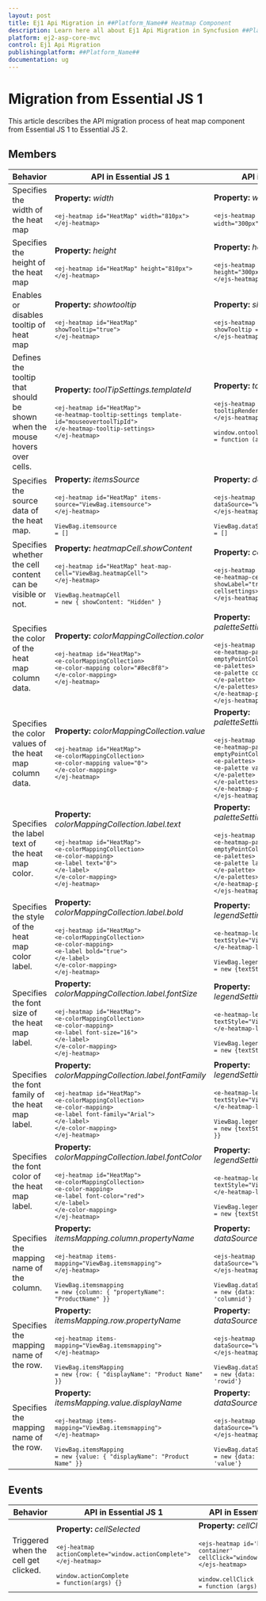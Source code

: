 ```yaml
---
layout: post
title: Ej1 Api Migration in ##Platform_Name## Heatmap Component
description: Learn here all about Ej1 Api Migration in Syncfusion ##Platform_Name## Heatmap component and more.
platform: ej2-asp-core-mvc
control: Ej1 Api Migration
publishingplatform: ##Platform_Name##
documentation: ug
---
```



# Migration from Essential JS 1

This article describes the API migration process of heat map component from Essential JS 1 to Essential JS 2.

## Members

<!-- markdownlint-disable MD033 -->
| Behavior | API in Essential JS 1 | API in Essential JS 2 |
| --- | --- | --- |
| Specifies the width of the heat map | **Property:**  *width*<br/><br/><code>`<ej-heatmap id="HeatMap" width="810px">`<br/>`</ej-heatmap>`</code>| **Property:**  *width*<br/><br/><code>`<ejs-heatmap id='heatmap-container' width="300px">`</ejs-heatmap>`</code>|
| Specifies the height of the heat map| **Property:**  *height*<br/><br/><code>`<ej-heatmap id="HeatMap" height="810px">`<br/>`</ej-heatmap>`</code>|**Property:**  *height*<br/><br/><code>`<ejs-heatmap id='heatmap-container' height="300px">`<br/>`</ejs-heatmap>`</code>|
| Enables or disables tooltip of heat map| **Property:**  *showtooltip*<br/><br/><code>`<ej-heatmap id="HeatMap" showTooltip="true">`<br/>`</ej-heatmap>`</code>| **Property:**  *showTooltip*<br/><br/><code>`<ejs-heatmap id='heatmap-container' showTooltip = "true">`<br/>`</ejs-heatmap>`</code>|
| Defines the tooltip that should be shown when the mouse hovers over cells.| **Property:**  *toolTipSettings.templateId*<br/><br/><code>`<ej-heatmap id="HeatMap">`<br/>`<e-heatmap-tooltip-settings template-id="mouseovertoolTipId">`<br>`</e-heatmap-tooltip-settings>`<br>`</ej-heatmap>`</code>|**Property:**  *tooltipRender*<br/><br/><code>`<ejs-heatmap id='heatmap-container' tooltipRender="window.ontooltipRender">`<br/>`</ejs-heatmap>`<br><br><code>window.ontooltipRender = function (args) { }</code>|
| Specifies the source data of the heat map.| **Property:**  *itemsSource*<br/><br/><code>`<ej-heatmap id="HeatMap" items-source="ViewBag.itemsource">`<br/>`</ej-heatmap>`<br><br><code>ViewBag.itemsource = []</code>|**Property:**  *dataSource*<br/><br/><code>`<ejs-heatmap id='heatmap-container' dataSource="ViewBag.dataSource">`<br>`</ejs-heatmap>`<br><br><code>ViewBag.dataSource = []</code>|
| Specifies whether the cell content can be visible or not.| **Property:**  *heatmapCell.showContent*<br/><br/><code>`<ej-heatmap id="HeatMap" heat-map-cell="ViewBag.heatmapCell">`<br/>`</ej-heatmap>`<br><br><code>ViewBag.heatmapCell = new { showContent: "Hidden" }</code>|**Property:**  *cellSettings.showLabel* <br><br><code>`<ejs-heatmap id='heatmap-container'>`<br>`<e-heatmap-cellsettings showLabel="true"></e-heatmap-cellsettings>`<br>`</ejs-heatmap>`</code>|
| Specifies the color of the heat map column data.| **Property:**  *colorMappingCollection.color*<br/><br/><code>`<ej-heatmap id="HeatMap">`<br>`<e-colorMappingCollection>`<br>`<e-color-mapping color="#8ec8f8">`<br>`</e-color-mapping>`<br>`</ej-heatmap>`</code>|**Property:**  *paletteSettings.palette.color*<br/><br/><code>`<ejs-heatmap id='heatmap-container'>`<br>`<e-heatmap-palettesettings type="Fixed" emptyPointColor="white">`<br>`<e-palettes>`<br>`<e-palette color="rgb(238,238,238)">`<br>`</e-palette>`<br>`</e-palettes>`<br>`</e-heatmap-palettesettings>`<br>`</ejs-heatmap>`</code>|
| Specifies the color values of the heat map column data.| **Property:**  *colorMappingCollection.value*<br/><br/><code>`<ej-heatmap id="HeatMap">`<br>`<e-colorMappingCollection>`<br>`<e-color-mapping value="0">`<br>`</e-color-mapping>`<br>`</ej-heatmap>`</code>| **Property:**  *paletteSettings.palette.value*<br/><br/><code>`<ejs-heatmap id='heatmap-container'>`<br>`<e-heatmap-palettesettings type="Fixed" emptyPointColor="white">`<br>`<e-palettes>`<br>`<e-palette value="0">`<br>`</e-palette>`<br>`</e-palettes>`<br>`</e-heatmap-palettesettings>`<br>`</ejs-heatmap>`</code>|
| Specifies the label text of the heat map color.| **Property:**  *colorMappingCollection.label.text*<br/><br/><code>`<ej-heatmap id="HeatMap">`<br>`<e-colorMappingCollection>`<br>`<e-color-mapping>`<br>`<e-label text="0">`<br>`</e-label>`<br>`</e-color-mapping>`<br>`</ej-heatmap>`</code>|**Property:**  *paletteSettings.palette.label*<br/><br/><code>`<ejs-heatmap id='heatmap-container'>`<br>`<e-heatmap-palettesettings type="Fixed" emptyPointColor="white">`<br>`<e-palettes>`<br>`<e-palette label="No contributions">`<br>`</e-palette>`<br>`</e-palettes>`<br>`</e-heatmap-palettesettings>`<br>`</ejs-heatmap>`</code>|
| Specifies the style of the heat map color label.| **Property:**  *colorMappingCollection.label.bold* <br/><br/><code>`<ej-heatmap id="HeatMap">`<br>`<e-colorMappingCollection>`<br>`<e-color-mapping>`<br>`<e-label bold="true">`<br>`</e-label>`<br>`</e-color-mapping>`<br>`</ej-heatmap>`</code>|**Property:**  *legendSettings.textStyle.fontStyle*<br/><br/><code>`<e-heatmap-legendsettings textStyle="ViewBag.legendSettings">`<br>`</e-heatmap-legendsettings>`<br><br><code>ViewBag.legendSettings = new {textStyle: { fontStyle:'bold' }}</code>|
| Specifies the font size of the heat map label.| **Property:**  *colorMappingCollection.label.fontSize*<br/><br/><code>`<ej-heatmap id="HeatMap">`<br>`<e-colorMappingCollection>`<br>`<e-color-mapping>`<br>`<e-label font-size="16">`<br>`</e-label>`<br>`</e-color-mapping>`<br>`</ej-heatmap>`</code>|**Property:**  *legendSettings.textStyle.size*<br/><br/><code>`<e-heatmap-legendsettings textStyle="ViewBag.legendSettings">`<br>`</e-heatmap-legendsettings>`<br><br><code>ViewBag.legendSettings = new {textStyle: { size: 18 }}</code>|
| Specifies the font family of the heat map label.| **Property:**  *colorMappingCollection.label.fontFamily*<br/><br/><code>`<ej-heatmap id="HeatMap">`<br>`<e-colorMappingCollection>`<br>`<e-color-mapping>`<br>`<e-label font-family="Arial">`<br>`</e-label>`<br>`</e-color-mapping>`<br>`</ej-heatmap>`</code>|**Property:**  *legendSettings.textStyle.fontFamily*<br/><br/><code>`<e-heatmap-legendsettings textStyle="ViewBag.legendSettings">`<br>`</e-heatmap-legendsettings>`<br><br><code>ViewBag.legendSettings = new {textStyle: { fontFamily: 'Arial' }}</code>|
| Specifies the font color of the heat map label.| **Property:**  *colorMappingCollection.label.fontColor*<br/><br/><code>`<ej-heatmap id="HeatMap">`<br>`<e-colorMappingCollection>`<br>`<e-color-mapping>`<br>`<e-label font-color="red">`<br>`</e-label>`<br>`</e-color-mapping>`<br>`</ej-heatmap>`</code>|**Property:**  *legendSettings.textStyle.color*<br/><br/><code>`<e-heatmap-legendsettings textStyle="ViewBag.legendSettings">`<br>`</e-heatmap-legendsettings>`<br><br><code>ViewBag.legendSettings = new {textStyle: { color: 'red' }}</code>|
| Specifies the mapping name of the column.| **Property:**  *itemsMapping.column.propertyName*<br/><br/><code>`<ej-heatmap items-mapping="ViewBag.itemsmapping">`<br>`</ej-heatmap>`<br><br><code>ViewBag.itemsmapping = new {column: { "propertyName": "ProductName" }}</code>|**Property:**  *dataSource.yDataMapping*<br/><br/><code>`<ejs-heatmap id='heatmap-container' dataSource="ViewBag.dataSource">`<br>`</ejs-heatmap>`<br><br><code>ViewBag.dataSource = new {data: heatmapData,yDataMapping: 'columnid'}</code>|
| Specifies the mapping name of the row.| **Property:**  *itemsMapping.row.propertyName*<br/><br/><code>`<ej-heatmap items-mapping="ViewBag.itemsmapping">`<br>`</ej-heatmap>`<br><br><code>ViewBag.itemsMapping = new {row: { "displayName": "Product Name" }}</code>|**Property:**  *dataSource.xDataMapping*<br/><br/><code>`<ejs-heatmap id='heatmap-container' dataSource="ViewBag.dataSource">`<br>`</ejs-heatmap>`<br><br><code>ViewBag.dataSource = new {data: heatmapData,xDataMapping: 'rowid'}</code>|
| Specifies the mapping name of the row.</b>| **Property:**  *itemsMapping.value.displayName*<br/><br/><code>`<ej-heatmap items-mapping="ViewBag.itemsmapping">`<br>`</ej-heatmap>`<br><br><code>ViewBag.itemsMapping = new {value: { "displayName": "Product Name" }}</code>|**Property:**  *dataSource.valueMapping*<br/><br/><code>`<ejs-heatmap id='heatmap-container' dataSource="ViewBag.dataSource">`<br>`</ejs-heatmap>`<br><br><code>ViewBag.dataSource = new {data: heatmapData,valueMapping: 'value'}</code>|

## Events

<!-- markdownlint-disable MD033 -->
| Behavior | API in Essential JS 1 | API in Essential JS 2 |
| --- | --- | --- |
| Triggered when the cell get clicked.| **Property:**  *cellSelected*<br/><br/><code>`<ej-heatmap actionComplete="window.actionComplete">`<br>`</ej-heatmap>`<br><br><code>window.actionComplete = function(args) {}</code>|**Property:**  *cellClick*<br/><br/><code>`<ejs-heatmap id='heatmap-container' cellClick="window.cellClick">`<br>`</ejs-heatmap>`<br><br><code>window.cellClick = function (args) { }</code>|
